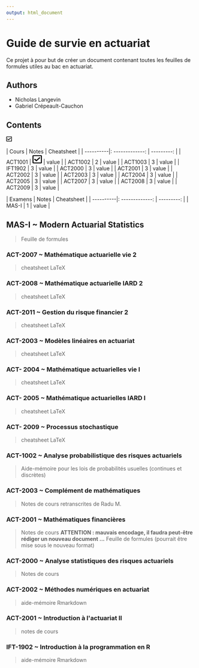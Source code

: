 ```yaml
---
output: html_document
---
```

# Guide de survie en actuariat
Ce projet à pour but de créer un document contenant toutes les feuilles de formules utiles au bac en actuariat.

## Authors
- Nicholas Langevin
- Gabriel Crépeault-Cauchon

## Contents

<img src="image\check-square-regular.png" height="15" width="15">



| Cours     |     Notes       |   Cheatsheet |
| ----------|: -------------: | ---------: |
| ACT1001   |        <img src="image\check-square-regular.png" height="25" width="25">        |      value |
| ACT1002   |        2        |      value |
| ACT1003   |        3        |      value |
| IFT1902   |        3        |      value |
| ACT2000   |        3        |      value |
| ACT2001   |        3        |      value |
| ACT2002   |        3        |      value |
| ACT2003   |        3        |      value |
| ACT2004   |        3        |      value |
| ACT2005   |        3        |      value |
| ACT2007   |        3        |      value |
| ACT2008   |        3        |      value |
| ACT2009   |        3        |      value |

| Examens     |     Notes       |   Cheatsheet |
| ----------|: -------------: | ---------: |
| MAS-I    |        1        |      value |



## MAS-I ~ Modern Actuarial Statistics
> Feuille de formules

### ACT-2007 ~ Mathématique actuarielle vie 2
>  cheatsheet LaTeX
### ACT-2008 ~ Mathématique actuarielle IARD 2
>  cheatsheet LaTeX
### ACT-2011 ~ Gestion du risque financier 2
>  cheatsheet LaTeX


### ACT-2003 ~ Modèles linéaires en actuariat
> cheatsheet LaTeX
### ACT- 2004 ~ Mathématique actuarielles vie I
>  cheatsheet LaTeX
### ACT- 2005 ~ Mathématique actuarielles IARD I
>  cheatsheet LaTeX
### ACT- 2009 ~ Processus stochastique
>  cheatsheet LaTeX

### ACT-1002 ~ Analyse probabilistique des risques actuariels
> Aide-mémoire pour les lois de probabilités usuelles (continues et discrètes)

### ACT-2003 ~ Complément de mathématiques
> Notes de cours retranscrites de Radu M.

### ACT-2001 ~ Mathématiques financières
> Notes de cours **ATTENTION : mauvais encodage, il faudra peut-être rédiger un nouveau document ...**
> Feuille de formules (pourrait être mise sous le nouveau format)

### ACT-2000 ~ Analyse statistiques des risques actuariels
> Notes de cours

### ACT-2002 ~ Méthodes numériques en actuariat
> aide-mémoire Rmarkdown

### ACT-2001 ~ Introduction à l'actuariat II
> notes de cours

### IFT-1902 ~ Introduction à la programmation en R
> aide-mémoire Rmarkdown
